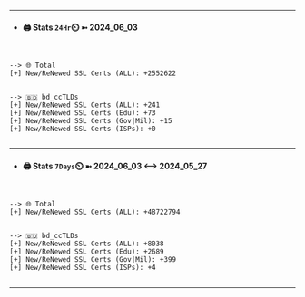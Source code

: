 

---
- #### 🖨️ **Stats** `24Hr`⏲️ ➼ 2024_06_03
```console


--> 🌐 Total
[+] New/ReNewed SSL Certs (ALL): +2552622


--> 🇧🇩 bd_ccTLDs
[+] New/ReNewed SSL Certs (ALL): +241
[+] New/ReNewed SSL Certs (Edu): +73
[+] New/ReNewed SSL Certs (Gov|Mil): +15
[+] New/ReNewed SSL Certs (ISPs): +0


```

---
- #### 🖨️ **Stats** `7Days`⏲️ ➼ 2024_06_03 <--> 2024_05_27
```console


--> 🌐 Total
[+] New/ReNewed SSL Certs (ALL): +48722794


--> 🇧🇩 bd_ccTLDs
[+] New/ReNewed SSL Certs (ALL): +8038
[+] New/ReNewed SSL Certs (Edu): +2689
[+] New/ReNewed SSL Certs (Gov|Mil): +399
[+] New/ReNewed SSL Certs (ISPs): +4


```

---

